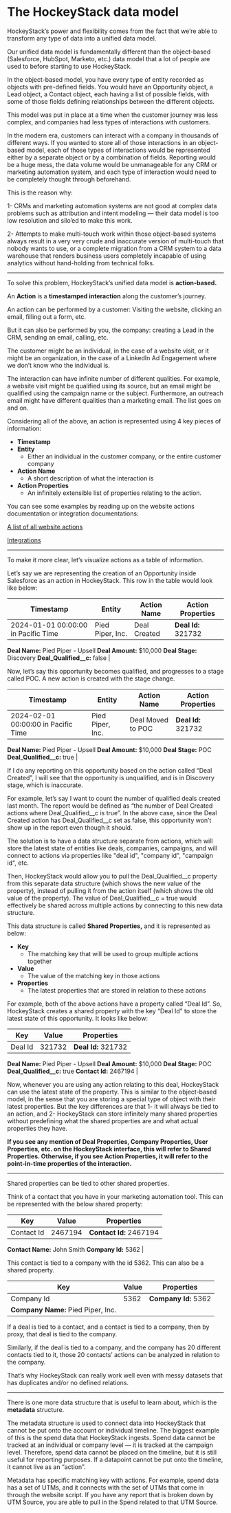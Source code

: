 # The HockeyStack data model

HockeyStack’s power and flexibility comes from the fact that we’re able to transform any type of data into a unified data model. 

Our unified data model is fundamentally different than the object-based (Salesforce, HubSpot, Marketo, etc.) data model that a lot of people are used to before starting to use HockeyStack.

In the object-based model, you have every type of entity recorded as objects with pre-defined fields. You would have an Opportunity object, a Lead object, a Contact object, each having a list of possible fields, with some of those fields defining relationships between the different objects. 

This model was put in place at a time when the customer journey was less complex, and companies had less types of interactions with customers.

In the modern era, customers can interact with a company in thousands of different ways. If you wanted to store all of those interactions in an object-based model, each of those types of interactions would be represented either by a separate object or by a combination of fields. Reporting would be a huge mess, the data volume would be unmanageable for any CRM or marketing automation system, and each type of interaction would need to be completely thought through beforehand.

This is the reason why:

1- CRMs and marketing automation systems are not good at complex data problems such as attribution and intent modeling — their data model is too low resolution and silo’ed to make this work.

2- Attempts to make multi-touch work within those object-based systems always result in a very very crude and inaccurate version of multi-touch that nobody wants to use, or a complete migration from a CRM system to a data warehouse that renders business users completely incapable of using analytics without hand-holding from technical folks. 

---

To solve this problem, HockeyStack’s unified data model is **action-based.**

An **Action** is a **timestamped interaction** along the customer’s journey.

An action can be performed by a customer: Visiting the website, clicking an email, filling out a form, etc.

But it can also be performed by you, the company: creating a Lead in the CRM, sending an email, calling, etc.

The customer might be an individual, in the case of a website visit, or it might be an organization, in the case of a LinkedIn Ad Engagement where we don’t know who the individual is.

The interaction can have infinite number of different qualities. For example, a website visit might be qualified using its source, but an email might be qualified using the campaign name or the subject. Furthermore, an outreach email might have different qualities than a marketing email. The list goes on and on.

Considering all of the above, an action is represented using 4 key pieces of information:

- **Timestamp**
- **Entity**
    - Either an individual in the customer company, or the entire customer company
- **Action Name**
    - A short description of what the interaction is
- **Action Properties**
    - An infinitely extensible list of properties relating to the action.

You can see some examples by reading up on the website actions documentation or integration documentations:

[A list of all website actions](The-HockeyStack-data-model/A-list-of-all-website-actions.md)

[Integrations](../../Integrations.md)

---

To make it more clear, let’s visualize actions as a table of information.

Let’s say we are representing the creation of an Opportunity inside Salesforce as an action in HockeyStack. This row in the table would look like below:

| **Timestamp** | **Entity** | **Action Name** | **Action Properties** |
| --- | --- | --- | --- |
| 2024-01-01 00:00:00 in Pacific Time | Pied Piper, Inc. | Deal Created | **Deal Id:** 321732
**Deal Name:** Pied Piper - Upsell
**Deal Amount:** $10,000
**Deal Stage:** Discovery
**Deal_Qualified__c:** false |

Now, let’s say this opportunity becomes qualified, and progresses to a stage called POC. A new action is created with the stage change. 

| **Timestamp** | **Entity** | **Action Name** | **Action Properties** |
| --- | --- | --- | --- |
| 2024-02-01 00:00:00 in Pacific Time | Pied Piper, Inc. | Deal Moved to POC | **Deal Id:** 321732
**Deal Name:** Pied Piper - Upsell
**Deal Amount:** $10,000
**Deal Stage:** POC
**Deal_Qualified__c:** true |

If I do any reporting on this opportunity based on the action called “Deal Created”, I will see that the opportunity is unqualified, and is in Discovery stage, which is inaccurate.

For example, let’s say I want to count the number of qualified deals created last month. The report would be defined as “the number of Deal Created actions where Deal_Qualified__c is true”. In the above case, since the Deal Created action has Deal_Qualified__c set as false, this opportunity won’t show up in the report even though it should.

The solution is to have a data structure separate from actions, which will store the latest state of entities like deals, companies, campaigns, and will connect to actions via properties like "deal id", "company id", "campaign id", etc.

Then, HockeyStack would allow you to pull the Deal_Qualified__c property from this separate data structure (which shows the new value of the property), instead of pulling it from the action itself (which shows the old value of the property). The value of Deal_Qualified__c = true would effectively be shared across multiple actions by connecting to this new data structure.

This data structure is called **Shared Properties,** and it is represented as below:

- **Key**
    - The matching key that will be used to group multiple actions together
- **Value**
    - The value of the matching key in those actions
- **Properties**
    - The latest properties that are stored in relation to these actions

For example, both of the above actions have a property called “Deal Id”. So, HockeyStack creates a shared property with the key “Deal Id” to store the latest state of this opportunity. It looks like below:

| **Key** | **Value** | **Properties** |
| --- | --- | --- |
| Deal Id | 321732 | **Deal Id:** 321732
**Deal Name:** Pied Piper - Upsell
**Deal Amount:** $10,000
**Deal Stage:** POC
**Deal_Qualified__c:** true
**Contact Id:** 2467194 |

Now, whenever you are using any action relating to this deal, HockeyStack can use the latest state of the property. This is similar to the object-based model, in the sense that you are storing a special type of object with their latest properties. But the key differences are that 1- it will always be tied to an action, and 2- HockeyStack can store infinitely many shared properties without predefining what the shared properties are and what actual properties they have.

**If you see any mention of Deal Properties, Company Properties, User Properties, etc. on the HockeyStack interface, this will refer to Shared Properties. Otherwise, if you see Action Properties, it will refer to the point-in-time properties of the interaction.**

---

Shared properties can be tied to other shared properties.

Think of a contact that you have in your marketing automation tool. This can be represented with the below shared property:

| **Key** | **Value** | **Properties** |
| --- | --- | --- |
| Contact Id | 2467194 | **Contact Id:** 2467194
**Contact Name:** John Smith
**Company Id:** 5362 |

This contact is tied to a company with the id 5362. This can also be a shared property.

| **Key** | **Value** | **Properties** |
| --- | --- | --- |
| Company Id | 5362 | **Company Id:** 5362
**Company Name:** Pied Piper, Inc. |

If a deal is tied to a contact, and a contact is tied to a company, then by proxy, that deal is tied to the company.

Similarly, if the deal is tied to a company, and the company has 20 different contacts tied to it, those 20 contacts’ actions can be analyzed in relation to the company.

That’s why HockeyStack can really work well even with messy datasets that has duplicates and/or no defined relations.

---

There is one more data structure that is useful to learn about, which is the **metadata** structure.

The metadata structure is used to connect data into HockeyStack that cannot be put onto the account or individual timeline. The biggest example of this is the spend data that HockeyStack ingests. Spend data cannot be tracked at an individual or company level — it is tracked at the campaign level. Therefore, spend data cannot be placed on the timeline, but it is still useful for reporting purposes. If a datapoint cannot be put onto the timeline, it cannot live as an “action”.

Metadata has specific matching key with actions. For example, spend data has a set of UTMs, and it connects with the set of UTMs that come in through the website script. If you have any report that is broken down by UTM Source, you are able to pull in the Spend related to that UTM Source.
